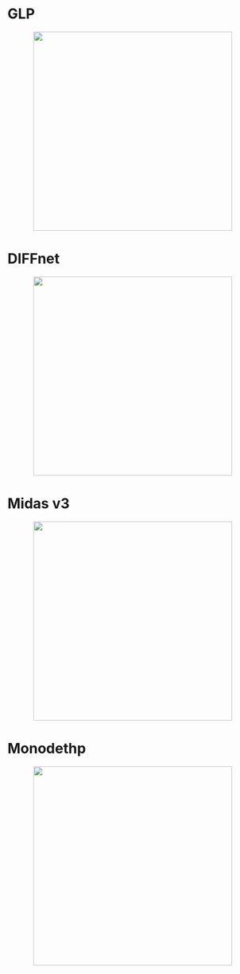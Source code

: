 # GLP
<p align="center"><img src="comparative/comparative_glp/GLP.avi" width="400"/></p>

# DIFFnet

<p align="center"><img src="comparative/comparative_diff/aproject2.avi" width="400"/></p>

# Midas v3

<p align="center"><img src="comparative/comparative_midas/aproject2.avi" width="400"/></p>

# Monodethp

<p align="center"><img src="comparative/comparative_mono_depth/aproject2.avi" width="400"/></p>
